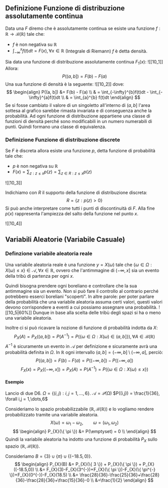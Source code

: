 ## Definizione Funzione di distribuzione assolutamente continua
Data una $F$ diremo che è assolutamente continua se esiste una funzione $f:\mathbb{R} \rightarrow \mathcal{B}(\mathbb{R})$ tale che:
- $f$ è non negativa su $\mathbb{R}$
- $\int_{-\infty}^{x}f(t)dt=F(x), \forall x \in \mathbb{R}$ (Integrale di Riemann)
$f$ è detta densità.

Sia data una funzione di distribuzione assolutamente continua $F_{1}(x)$:
![[10_1]]
Allora:
$$
P((a,b]) = F(b) - F(a)
$$
Una sua funzione di densità è la seguente:
![[10_2]]
dove:
$$
\begin{align}
P((a, b]) &= F(b) - F(a) \\
 & = \int_{-\infty}^{b}f(t)dt - \int_{-\infty}^{a}f(t)dt \\
 & = \int_{a}^{b} f(t)dt
\end{align}
$$
Se si fosse cambiato il valore di un singoletto all'interno di $(a, b]$ l'area sottesa al grafico sarebbe rimasta invariata e di conseguenza anche la probabilità. Ad ogni funzione di distribuzione appartiene una classe di funzioni di densità perché sono modificabili in un numero numerabili di punti. Quindi formano una classe di equivalenza.
### Definizione Funzione di distribuzione discrete
Se $F$ è discreta allora esiste una funzione $p$, detta funzione di probabilità tale che:
- $p$ è non negativa su $\mathbb{R}$
- $F(x) = \sum_{z : z \leq x} p(z) = \sum_{z\in R: z \leq x} p(z)$

![[10_3]]

Indichiamo con $R$ il supporto della funzione di distribuzione discreta:
$$
R = \{ z : p(z) > 0 \}
$$
Si può anche interpretare come tutti i punti di discontinuità di $F$.
Alla fine $p(x)$ rappresenta l'ampiezza del salto della funzione nel punto $x$.

![[10_4]]
## Variabili Aleatorie (Variabile Casuale)
### Definzione variabile aleatoria reale
Una variabile aleatoria reale è una funzione $y=X(\omega)$ tale che $\{ \omega \in \Omega:X(\omega) \leq x \} \in \mathcal{A}, \forall x \in \mathbb{R}$, ovvero che l'antimmagine di $(-\infty, x]$ sia un evento della tribù di partenza per ogni $x$.

Quindi bisogna prendere ogni boreliano e controllare che la sua antimmagine sia un evento. Non si può fare il controllo al contrario perché potrebbero esserci boreliani "scoperti".
In altre parole: per poter parlare della probabilità che una variabile aleatoria assuma certi valori, questi valori devono corrispondere a eventi a cui possiamo assegnare una probabilità.
![[10_5|60%]]
Dunque in base alla scelta delle tribù degli spazi si ha o meno una variabile aleatoria.

Inoltre ci si può ricavare la nozione di funzione di probabilità indotta da $X$:
$$
P_{X}(A) = P_{X}((a, b])= P(A^{-1}) = P(\{ \omega \in \Omega : X (\omega) \in(a,b] \}), \forall A \in \mathcal{B}(\mathbb{R})
$$
$A^{-1}$ è sicuramente un evento in $\mathcal{A}$ per definizione e sicuramente avrà una probabilità definita in $\Omega$.
In $\mathbb{R}$ ogni intervallo $(a, b]=(-\infty,b] \setminus (-\infty, a]$, perciò:
$$
P((a,b]) = F(b) - F(a) = P((-\infty, b]) - P((-\infty, a])
$$
$$
F_{X}(x) = P_{X}((-\infty, x]) = P_{X}(A) = P(A^{-1}) = P(\{ \omega \in  \Omega : X(\omega) \leq x \})
$$

#### Esempio
Lancio di due D6.
$\Omega=\{ (i, j):i,j = 1,\dots,6 \}$.
$\mathcal{A} = \mathcal{P(\Omega)}$
$P((i,j)) = \frac{1}{36}, \forall i,j = 1,\dots,6$

Consideriamo lo spazio probabilizzabile $(\mathbb{R}, \mathcal{B}(\mathbb{R}))$ e lo vogliamo rendere probabilizzato tramite una variabile aleatoria.
$$
X(\omega) = \omega_{1}- \omega_{2}, \qquad \omega = (\omega_{1}, \omega_{2})
$$
$$
\begin{align}
P_{X}(\{ \pi \}) &= P(\emptyset) = 0 \\
\end{align}
$$
Quindi la variabile aleatoria ha indotto una funzione di probabilità $P_{X}$ sullo spazio $(\mathbb{R}, \mathcal{B}(\mathbb{R}))$.

Consideriamo $B = \{ 3 \} \cup \{ \pi \} \cup \{ (-18.5, 0) \}$. 
$$
\begin{align}
P_{X}(B) &= P_{X}(\{ 3 \}) + P_{X}(\{ \pi \}) + P_{X}((-18.5,0)) \\
 &= F_{X}(3)-F_{X}(3^{-})+F_{X}(\{ \pi \})-F_{X}(\{ \pi^{-} \})+F_{X}(0^{-})-F_{X}(18.5)  \\
&= \frac{28}{36}-\frac{25}{36}+\frac{28}{36}-\frac{28}{36}+\frac{15}{36}-0 \\
&=\frac{1}{2}
\end{align}
$$